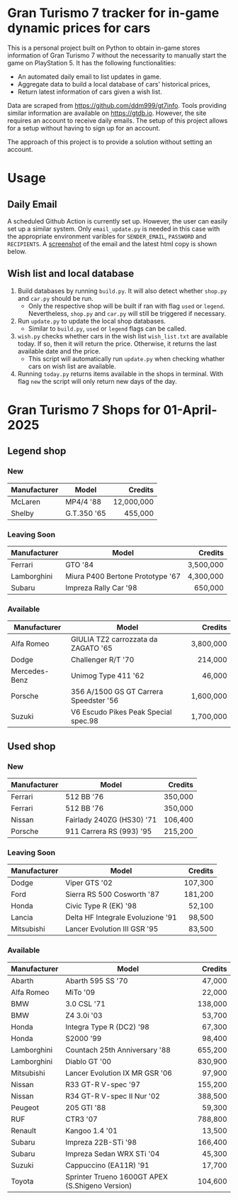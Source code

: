 # Gran Turismo 7 tracker for in-game dynamic prices for cars

This is a personal project built on Python to obtain in-game stores information of Gran Turismo 7 without the necessarity to manually start the game on PlayStation 5. It has the following functionalities:

- An automated daily email to list updates in game.
- Aggregate data to build a local database of cars' historical prices,
- Return latest information of cars given a wish list.

Data are scraped from https://github.com/ddm999/gt7info. Tools providing similar information are available on https://gtdb.io. However, the site requires an account to receive daily emails. The setup of this project allows for a setup without having to sign up for an account.

The approach of this project is to provide a solution without setting an account.

# Usage

## Daily Email

A scheduled Github Action is currently set up. However, the user can easily set up a similar system. Only `email_update.py` is needed in this case with the appropriate environment varibles for `SENDER_EMAIL`, `PASSWORD` and `RECIPIENTS`. A [screenshot](https://raw.githubusercontent.com/marcohoucheng/Gran-Turismo-7-Price-Tracker/main/data/email_screenshot.png) of the email and the latest html copy is shown below.

## Wish list and local database

1. Build databases by running `build.py`. It will also detect whether `shop.py` and `car.py` should be run.
    - Only the respective shop will be built if ran with flag `used` or `legend`. Nevertheless, `shop.py` and `car.py` will still be triggered if necessary.
2. Run `update.py` to update the local shop databases.
    - Similar to `build.py`, `used` or `legend` flags can be called.
3. `wish.py` checks whether cars in the wish list `wish_list.txt` are available today. If so, then it will return the price. Otherwise, it returns the last available date and the price.
    - This script will automatically run `update.py` when checking whather cars on wish list are available.
4. Running `today.py` returns items available in the shops in terminal. With flag `new` the script will only return new days of the day.


# Gran Turismo 7 Shops for 01-April-2025



## Legend shop

### New
 | Manufacturer | Model | Credits |
 | --- | --- | --: |
|McLaren|MP4/4 '88|12,000,000|
|Shelby|G.T.350 '65|455,000|

### Leaving Soon
 | Manufacturer | Model | Credits |
 | --- | --- | --: |
|Ferrari|GTO '84|3,500,000|
|Lamborghini|Miura P400 Bertone Prototype '67|4,300,000|
|Subaru|Impreza Rally Car '98|650,000|

### Available
 | Manufacturer | Model | Credits |
 | --- | --- | --: |
|Alfa Romeo|GIULIA TZ2 carrozzata da ZAGATO '65|3,800,000|
|Dodge|Challenger R/T '70|214,000|
|Mercedes-Benz|Unimog Type 411 '62|46,000|
|Porsche|356 A/1500 GS GT Carrera Speedster '56|1,600,000|
|Suzuki|V6 Escudo Pikes Peak Special spec.98|1,700,000|


## Used shop

### New
 | Manufacturer | Model | Credits |
 | --- | --- | --: |
|Ferrari|512 BB '76|350,000|
|Ferrari|512 BB '76|350,000|
|Nissan|Fairlady 240ZG (HS30) '71|106,400|
|Porsche|911 Carrera RS (993) '95|215,200|

### Leaving Soon
 | Manufacturer | Model | Credits |
 | --- | --- | --: |
|Dodge|Viper GTS '02|107,300|
|Ford|Sierra RS 500 Cosworth '87|181,200|
|Honda|Civic Type R (EK) '98|52,100|
|Lancia|Delta HF Integrale Evoluzione '91|98,500|
|Mitsubishi|Lancer Evolution III GSR '95|83,500|

### Available
 | Manufacturer | Model | Credits |
 | --- | --- | --: |
|Abarth|Abarth 595 SS '70|47,000|
|Alfa Romeo|MiTo '09|22,000|
|BMW|3.0 CSL '71|138,000|
|BMW|Z4 3.0i '03|53,700|
|Honda|Integra Type R (DC2) '98|67,300|
|Honda|S2000 '99|98,400|
|Lamborghini|Countach 25th Anniversary '88|655,200|
|Lamborghini|Diablo GT '00|830,900|
|Mitsubishi|Lancer Evolution IX MR GSR '06|97,900|
|Nissan|R33 GT-R V-spec '97|155,200|
|Nissan|R34 GT-R V-spec II Nur '02|388,500|
|Peugeot|205 GTI '88|59,300|
|RUF|CTR3 '07|788,800|
|Renault|Kangoo 1.4 '01|13,500|
|Subaru|Impreza 22B-STi '98|166,400|
|Subaru|Impreza Sedan WRX STi '04|45,300|
|Suzuki|Cappuccino (EA11R) '91|17,700|
|Toyota|Sprinter Trueno 1600GT APEX (S.Shigeno Version)|104,600|
